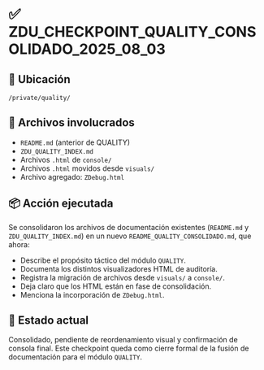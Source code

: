 # ✅ ZDU_CHECKPOINT_QUALITY_CONSOLIDADO_2025_08_03

## 📍 Ubicación
`/private/quality/`

## 🧩 Archivos involucrados
- `README.md` (anterior de QUALITY)
- `ZDU_QUALITY_INDEX.md`
- Archivos `.html` de `console/`
- Archivos `.html` movidos desde `visuals/`
- Archivo agregado: `ZDebug.html`

## 📦 Acción ejecutada
Se consolidaron los archivos de documentación existentes (`README.md` y `ZDU_QUALITY_INDEX.md`) en un nuevo `README_QUALITY_CONSOLIDADO.md`, que ahora:

- Describe el propósito táctico del módulo `QUALITY`.
- Documenta los distintos visualizadores HTML de auditoría.
- Registra la migración de archivos desde `visuals/` a `console/`.
- Deja claro que los HTML están en fase de consolidación.
- Menciona la incorporación de `ZDebug.html`.

## 🔄 Estado actual
Consolidado, pendiente de reordenamiento visual y confirmación de consola final. Este checkpoint queda como cierre formal de la fusión de documentación para el módulo `QUALITY`.

